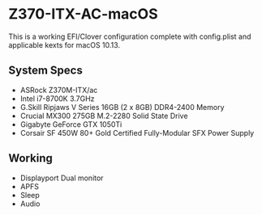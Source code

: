 # Z370-ITX-AC-macOS
This is a working EFI/Clover configuration complete with config.plist and applicable kexts for macOS 10.13.

## System Specs
* ASRock Z370M-ITX/ac
* Intel i7-8700K 3.7GHz
* G.Skill Ripjaws V Series 16GB (2 x 8GB) DDR4-2400 Memory
* Crucial MX300 275GB M.2-2280 Solid State Drive
* Gigabyte GeForce GTX 1050Ti
* Corsair SF 450W 80+ Gold Certified Fully-Modular SFX Power Supply

## Working
* Displayport Dual monitor
* APFS
* Sleep
* Audio
